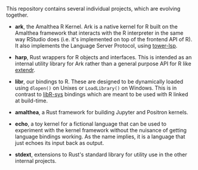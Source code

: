 This repository contains several individual projects, which are evolving together.

- **ark**, the Amalthea R Kernel. Ark is a native kernel for R built on the Amalthea framework that interacts with the R interpreter in the same way RStudio does (i.e. it's implemented on top of the frontend API of R). It also implements the Language Server Protocol, using [tower-lsp](https://github.com/ebkalderon/tower-lsp).

- **harp**, Rust wrappers for R objects and interfaces. This is intended as an internal utility library for Ark rather than a general purpose API for R like [extendr](https://github.com/extendr/extendr).

- **libr**, our bindings to R. These are designed to be dynamically loaded using `dlopen()` on Unixes or `LoadLibrary()` on Windows. This is in contrast to [libR-sys](https://github.com/extendr/libR-sys) bindings which are meant to be used with R linked at build-time.

- **amalthea**, a Rust framework for building Jupyter and Positron kernels.

- **echo**, a toy kernel for a fictional language that can be used to experiment with the kernel framework without the nuisance of getting language bindings working. As the name implies, it is a language that just echoes its input back as output.

- **stdext**, extensions to Rust's standard library for utility use in the other internal projects.
